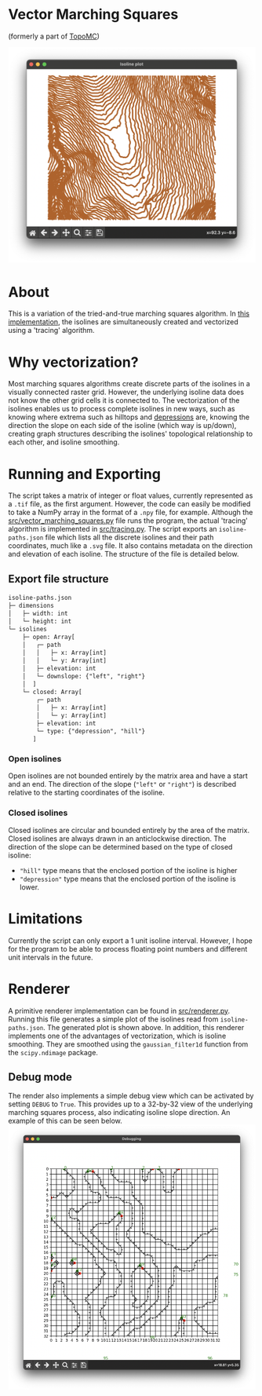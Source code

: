 # Vector Marching Squares

(formerly a part of [TopoMC](https://github.com/ryan-mooore/topomc))

![Example render](images/render.png)

# About

This is a variation of the tried-and-true marching squares algorithm. In [this implementation](src/tracing.py), the isolines are simultaneously created and vectorized using a 'tracing' algorithm.

# Why vectorization?

Most marching squares algorithms create discrete parts of the isolines in a visually connected raster grid. However, the underlying isoline data does not know the other grid cells it is connected to. The vectorization of the isolines enables us to process complete isolines in new ways, such as knowing where extrema such as hilltops and [depressions](<https://en.wikipedia.org/wiki/Depression_(geology)>) are, knowing the direction the slope on each side of the isoline (which way is up/down), creating graph structures describing the isolines' topological relationship to each other, and isoline smoothing.

# Running and Exporting

The script takes a matrix of integer or float values, currently represented as a `.tif` file, as the first argument. However, the code can easily be modified to take a NumPy array in the format of a `.npy` file, for example.
Although the [src/vector_marching_squares.py](src/vector_marching_squares.py) file runs the program, the actual 'tracing' algorithm is implemented in [src/tracing.py](src/tracing.py). The script exports an `isoline-paths.json` file which lists all the discrete isolines and their path coordinates, much like a `.svg` file. It also contains metadata on the direction and elevation of each isoline. The structure of the file is detailed below.

## Export file structure

```
isoline-paths.json
├─ dimensions
│   ├─ width: int
│   └─ height: int
└─ isolines
    ├─ open: Array[
    │   ┌─ path
    │   │   ├─ x: Array[int]
    │   │   └─ y: Array[int]
    │   ├─ elevation: int
    │   └─ downslope: {"left", "right"}
    │  ]
    └─ closed: Array[
        ┌─ path
        │   ├─ x: Array[int]
        │   └─ y: Array[int]
        ├─ elevation: int
        └─ type: {"depression", "hill"}
       ]
```

### Open isolines

Open isolines are not bounded entirely by the matrix area and have a start and an end. The direction of the slope (`"left"` or `"right"`) is described relative to the starting coordinates of the isoline.

### Closed isolines

Closed isolines are circular and bounded entirely by the area of the matrix. Closed isolines are always drawn in an anticlockwise direction. The direction of the slope can be determined based on the type of closed isoline:

- `"hill"` type means that the enclosed portion of the isoline is higher
- `"depression"` type means that the enclosed portion of the isoline is lower.

# Limitations

Currently the script can only export a 1 unit isoline interval. However, I hope for the program to be able to process floating point numbers and different unit intervals in the future.

# Renderer

A primitive renderer implementation can be found in [src/renderer.py](src/renderer.py). Running this file generates a simple plot of the isolines read from `isoline-paths.json`. The generated plot is shown above. In addition, this renderer implements one of the advantages of vectorization, which is isoline smoothing. They are smoothed using the `gaussian_filter1d` function from the `scipy.ndimage` package.

## Debug mode

The render also implements a simple debug view which can be activated by setting `DEBUG` to `True`. This provides up to a 32-by-32 view of the underlying marching squares process, also indicating isoline slope direction. An example of this can be seen below.
![Example debug render](images/debug.png)
